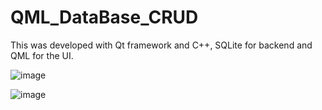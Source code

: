 # QML_DataBase_CRUD

This was developed with Qt framework and C++, SQLite for backend and QML for the UI.

![image](https://user-images.githubusercontent.com/93591202/201938416-f382f4a3-ce5f-4acd-b2c9-24bb978edbe2.png)


![image](https://user-images.githubusercontent.com/93591202/201939148-a013fbaf-01ba-47e2-9094-08f8c2cdc59c.png)
